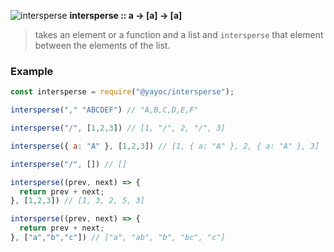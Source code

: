 ![intersperse](https://user-images.githubusercontent.com/6383334/32359483-c1a2e82c-c091-11e7-801e-3101e237504a.png)
**intersperse :: a -> [a] -> [a]**   

> takes an element or a function and a list and `intersperse` that element between the elements of the list.

### Example

```js
const intersperse = require("@yayoc/intersperse"); 

intersperse("," "ABCDEF") // "A,B,C,D,E,F"

intersperse("/", [1,2,3]) // [1, "/", 2, "/", 3]

intersperse({ a: "A" }, [1,2,3]) // [1, { a: "A" }, 2, { a: "A" }, 3]

intersperse("/", []) // []

intersperse((prev, next) => {
  return prev + next;   
}, [1,2,3]) // [1, 3, 2, 5, 3]

intersperse((prev, next) => {
  return prev + next;   
}, ["a","b","c"]) // ["a", "ab", "b", "bc", "c"]


```
